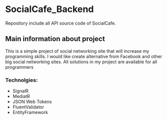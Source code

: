 # SocialCafe_Backend
Repository include all API source code of SocialCafe.

## Main information about project
This is a simple project of social networking site that will increase my programming skills.
I would like create alternative from Facebook and other big social networking sites.
All solutions in my project are available for all programmers

### Technolgies:
* SignalR
* MediatR
* JSON Web Tokens
* FluentValidator
* EntityFramework

